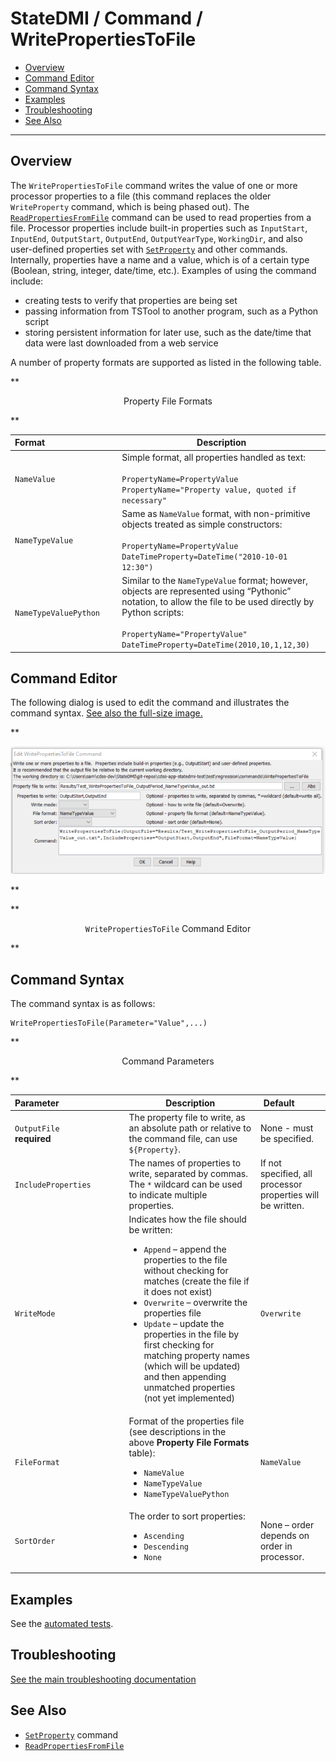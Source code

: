 # StateDMI / Command / WritePropertiesToFile #

* [Overview](#overview)
* [Command Editor](#command-editor)
* [Command Syntax](#command-syntax)
* [Examples](#examples)
* [Troubleshooting](#troubleshooting)
* [See Also](#see-also)

-------------------------

## Overview ##

The `WritePropertiesToFile` command writes the value of one or more processor
properties to a file (this command replaces the older `WriteProperty` command, which is being phased out).
The [`ReadPropertiesFromFile`](../ReadPropertiesFromFile/ReadPropertiesFromFile) command can be used to read properties from a file.
Processor properties include built-in properties such as `InputStart`, `InputEnd`, `OutputStart`, `OutputEnd`, `OutputYearType`, `WorkingDir`,
and also user-defined properties set with [`SetProperty`](../SetProperty/SetProperty) and other commands.
Internally, properties have a name and a value, which is of a certain type (Boolean, string, integer, date/time, etc.).
Examples of using the command include:

* creating tests to verify that properties are being set
* passing information from TSTool to another program, such as a Python script
* storing persistent information for later use, such as the date/time that data were last downloaded from a web service

A number of property formats are supported as listed in the following table.

**<p style="text-align: center;">
Property File Formats
</p>**

| **Format**&nbsp;&nbsp;&nbsp;&nbsp;&nbsp;&nbsp;&nbsp;&nbsp;&nbsp;&nbsp;&nbsp;&nbsp;&nbsp;&nbsp;&nbsp;&nbsp;&nbsp;&nbsp;&nbsp;&nbsp;&nbsp;&nbsp;&nbsp;&nbsp;&nbsp;&nbsp;&nbsp;&nbsp;&nbsp; | **Description** |
|-----------------------|-----------------|
| `NameValue`           | Simple format, all properties handled as text:<br><br>`PropertyName=PropertyValue`<br>`PropertyName="Property value, quoted if necessary"` |
| `NameTypeValue`       | Same as `NameValue` format, with non-primitive objects treated as simple constructors:<br><br>`PropertyName=PropertyValue`<br>`DateTimeProperty=DateTime("2010-10-01 12:30")`|
| `NameTypeValuePython` | Similar to the `NameTypeValue` format; however, objects are represented using “Pythonic” notation, to allow the file to be used directly by Python scripts:<br><br>`PropertyName="PropertyValue"`<br>`DateTimeProperty=DateTime(2010,10,1,12,30)` |

## Command Editor ##

The following dialog is used to edit the command and illustrates the command syntax.
<a href="../WritePropertiesToFile.png">See also the full-size image.</a>

**<p style="text-align: center;">
![WritePropertiesToFile command editor](WritePropertiesToFile.png)
</p>**

**<p style="text-align: center;">
`WritePropertiesToFile` Command Editor
</p>**

## Command Syntax ##

The command syntax is as follows:

```text
WritePropertiesToFile(Parameter="Value",...)
```
**<p style="text-align: center;">
Command Parameters
</p>**

| **Parameter**&nbsp;&nbsp;&nbsp;&nbsp;&nbsp;&nbsp;&nbsp;&nbsp;&nbsp;&nbsp;&nbsp;&nbsp;&nbsp;&nbsp;&nbsp;&nbsp;&nbsp;&nbsp;&nbsp;&nbsp;&nbsp;&nbsp;&nbsp;&nbsp;&nbsp;&nbsp; | **Description** | **Default**&nbsp;&nbsp;&nbsp;&nbsp;&nbsp;&nbsp;&nbsp;&nbsp;&nbsp;&nbsp; |
| --------------|-----------------|----------------- |
|`OutputFile`<br>**required**| The property file to write, as an absolute path or relative to the command file, can use `${Property}`. | None - must be specified. |
|`IncludeProperties` | The names of properties to write, separated by commas.  The `*` wildcard can be used to indicate multiple properties. | If not specified, all processor properties will be written.|
|`WriteMode`|Indicates how the file should be written:<br><ul><li>`Append` – append the properties to the file without checking for matches (create the file if it does not exist)</li><li>`Overwrite` – overwrite the properties file</li><li>`Update` – update the properties in the file by first checking for matching property names (which will be updated) and then appending unmatched properties (not yet implemented)</li></ul>|`Overwrite`|
|`FileFormat`|Format of the properties file (see descriptions in the above **Property File Formats** table):<ul><li>`NameValue`</li><li>`NameTypeValue`</li><li>`NameTypeValuePython`|`NameValue`|
|`SortOrder`|The order to sort properties:<br><ul><li>`Ascending`</li><li>`Descending`</li><li>`None`</li></ul>|None – order depends on order in processor.|

## Examples ##

See the [automated tests](https://github.com/OpenCDSS/cdss-app-tstool-test/tree/master/test/regression/commands/general/WritePropertiesToFile).

## Troubleshooting ##

[See the main troubleshooting documentation](../../troubleshooting/troubleshooting.md)

## See Also ##

* [`SetProperty`](../SetProperty/SetProperty) command
* [`ReadPropertiesFromFile`](../ReadPropertiesFromFile/ReadPropertiesFromFile)
